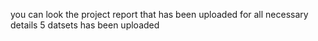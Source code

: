 you can look the project report that has been uploaded for all necessary details
5 datsets has been uploaded 

